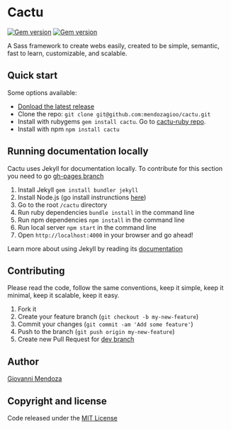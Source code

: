 # Cactu

[![Gem version](https://img.shields.io/npm/v/cactu.svg)](https://www.npmjs.com/package/cactu)
[![Gem version](https://img.shields.io/gem/v/cactu.svg)](https://rubygems.org/gems/cactu)

A Sass framework to create webs easily, created to be simple, semantic, fast to learn, customizable, and scalable.


## Quick start

Some options available:

* [Donload the latest release](https://github.com/mendozagioo/cactu/archive/master.zip)
* Clone the repo: `git clone git@github.com:mendozagioo/cactu.git`
* Install with rubygems `gem install cactu`. Go to [cactu-ruby repo](https://github.com/mendozagioo/cactu-ruby).
* Install with npm `npm install cactu`


## Running documentation locally

Cactu uses Jekyll for documentation locally. To contribute for this section you need to go [gh-pages branch](https://github.com/mendozagioo/cactu/tree/gh-pages)

1. Install Jekyll `gem install bundler jekyll`
2. Install Node.js (go install instrunctions [here](https://nodejs.org/))
3. Go to the root `/cactu` directory
3. Run ruby dependencies `bundle install` in the command line
3. Run npm dependencies `npm install` in the command line
4. Run local server `npm start` in the command line
5. Open `http://localhost:4000` in your browser and go ahead!

Learn more about using Jekyll by reading its [documentation](https://jekyllrb.com/docs/home/)


## Contributing

Please read the code, follow the same conventions, keep it simple, keep it minimal, keep it scalable, keep it easy.

1. Fork it
2. Create your feature branch (`git checkout -b my-new-feature`)
3. Commit your changes (`git commit -am 'Add some feature'`)
4. Push to the branch (`git push origin my-new-feature`)
5. Create new Pull Request for [dev branch](https://github.com/mendozagioo/cactu/tree/dev)


## Author
[Giovanni Mendoza](http://mendozagioo.github.io)


## Copyright and license

Code released under the [MIT License](https://github.com/mendozagioo/cactu/blob/master/LICENSE)

